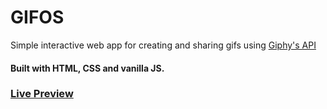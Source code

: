 # GIFOS
Simple interactive web app for creating and sharing gifs using [Giphy's API](https://developers.giphy.com/)
#### Built with HTML, CSS and vanilla JS.
### [Live Preview](https://rawcdn.githack.com/darodweb/GIFOS/f1059475dc6dbdc07ecd1907b341d19484dee7f1/index.html)

